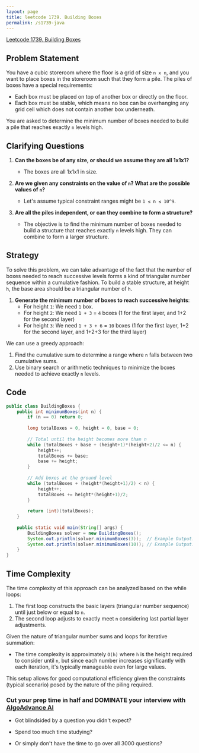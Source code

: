 ```yaml
---
layout: page
title: leetcode 1739. Building Boxes
permalink: /s1739-java
---
```

[Leetcode 1739. Building Boxes](https://algoadvance.github.io/algoadvance/l1739)
## Problem Statement

You have a cubic storeroom where the floor is a grid of size `n x n`, and you want to place boxes in the storeroom such that they form a pile. The piles of boxes have a special requirements: 

- Each box must be placed on top of another box or directly on the floor.
- Each box must be stable, which means no box can be overhanging any grid cell which does not contain another box underneath.

You are asked to determine the minimum number of boxes needed to build a pile that reaches exactly `n` levels high.

## Clarifying Questions

1. **Can the boxes be of any size, or should we assume they are all 1x1x1?**
   - The boxes are all 1x1x1 in size.
   
2. **Are we given any constraints on the value of `n`? What are the possible values of `n`?**
   - Let's assume typical constraint ranges might be `1 ≤ n ≤ 10^9`.

3. **Are all the piles independent, or can they combine to form a structure?**
   - The objective is to find the minimum number of boxes needed to build a structure that reaches exactly `n` levels high. They can combine to form a larger structure.

## Strategy

To solve this problem, we can take advantage of the fact that the number of boxes needed to reach successive levels forms a kind of triangular number sequence within a cumulative fashion. To build a stable structure, at height `h`, the base area should be a triangular number of `h`.

1. **Generate the minimum number of boxes to reach successive heights**:
   - For height `1`: We need `1` box.
   - For height `2`: We need `1 + 3` = `4` boxes (1 for the first layer, and 1+2 for the second layer)
   - For height `3`: We need `1 + 3 + 6` = `10` boxes (1 for the first layer, 1+2 for the second layer, and 1+2+3 for the third layer)

We can use a greedy approach:
1. Find the cumulative sum to determine a range where `n` falls between two cumulative sums.
2. Use binary search or arithmetic techniques to minimize the boxes needed to achieve exactly `n` levels.

## Code

```java
public class BuildingBoxes {
    public int minimumBoxes(int n) {
        if (n == 0) return 0;
        
        long totalBoxes = 0, height = 0, base = 0;
        
        // Total until the height becomes more than n
        while (totalBoxes + base + (height+1)*(height+2)/2 <= n) {
            height++;
            totalBoxes += base;
            base += height;
        }
        
        // Add boxes at the ground level
        while (totalBoxes + (height*(height+1)/2) < n) {
            height++;
            totalBoxes += height*(height+1)/2;
        }
        
        return (int)(totalBoxes);
    }
    
    public static void main(String[] args) {
        BuildingBoxes solver = new BuildingBoxes();
        System.out.println(solver.minimumBoxes(3));  // Example Output: 3
        System.out.println(solver.minimumBoxes(10)); // Example Output: 6
    }
}
```

## Time Complexity

The time complexity of this approach can be analyzed based on the while loops:
1. The first loop constructs the basic layers (triangular number sequence) until just below or equal to `n`.
2. The second loop adjusts to exactly meet `n` considering last partial layer adjustments.

Given the nature of triangular number sums and loops for iterative summation:
- The time complexity is approximately `O(h)` where `h` is the height required to consider until `n`, but since each number increases significantly with each iteration, it's typically manageable even for large values.

This setup allows for good computational efficiency given the constraints (typical scenario) posed by the nature of the piling required.


### Cut your prep time in half and DOMINATE your interview with [AlgoAdvance AI](https://algoAdvance.com)

- Got blindsided by a question you didn't expect?

- Spend too much time studying?

- Or simply don't have the time to go over all 3000 questions?

